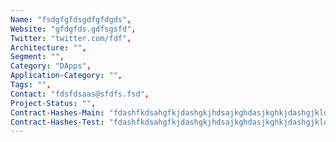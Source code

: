 ```yaml
--- 
Name: "fsdgfgfdsgdfgfdgds", 
Website: "gfdgfds.gdfsgsfd", 
Twitter: "twitter.com/fdf", 
Architecture: "",
Segment: "",
Category: "DApps",
Application-Category: "",
Tags: "",
Contact: "fdsfdsaas@sfdfs.fsd",
Project-Status: "",
Contract-Hashes-Main: "fdashfkdsahgfkjdashgkjhdsajkghdasjkghkjdashgjkldsahgksdahgklsfss",
Contract-Hashes-Test: "fdashfkdsahgfkjdashgkjhdsajkghdasjkghkjdashgjkldsahgksdahgklsfss",
--- 
```

<!--lang:en--> 

<!--lang:es--] 

<!--lang:de--] 

<!--lang:fr--] 

<!--lang:pl--] 

<!--lang:uk--] 

[!--lang:*--> 